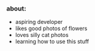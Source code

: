 ### about:
- aspiring developer
- likes good photos of flowers
- loves silly cat photos
- learning how to use this stuff
